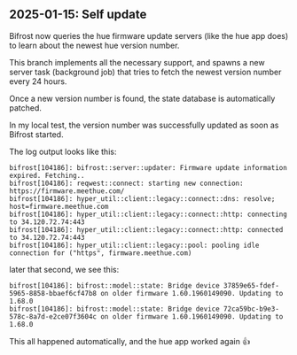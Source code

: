 ## 2025-01-15: Self update

Bifrost now queries the hue firmware update servers (like the hue app does) to learn about the newest hue version number.

This branch implements all the necessary support, and spawns a new server task (background job) that tries to fetch the newest version number every 24 hours.

Once a new version number is found, the state database is automatically patched.

In my local test, the version number was successfully updated as soon as Bifrost started.

The log output looks like this:

```
bifrost[104186]: bifrost::server::updater: Firmware update information expired. Fetching..
bifrost[104186]: reqwest::connect: starting new connection: https://firmware.meethue.com/
bifrost[104186]: hyper_util::client::legacy::connect::dns: resolve; host=firmware.meethue.com
bifrost[104186]: hyper_util::client::legacy::connect::http: connecting to 34.120.72.74:443
bifrost[104186]: hyper_util::client::legacy::connect::http: connected to 34.120.72.74:443
bifrost[104186]: hyper_util::client::legacy::pool: pooling idle connection for ("https", firmware.meethue.com)
```

later that second, we see this:

```
bifrost[104186]: bifrost::model::state: Bridge device 37859e65-fdef-5965-8858-bbaef6cf47b8 on older firmware 1.60.1960149090. Updating to 1.68.0
bifrost[104186]: bifrost::model::state: Bridge device 72ca59bc-b9e3-578c-8a7d-e2ce07f3604c on older firmware 1.60.1960149090. Updating to 1.68.0
```

This all happened automatically, and the hue app worked again 👍
